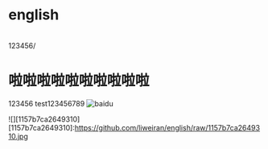 # english
<br>123456/<br>
# 啦啦啦啦啦啦啦啦啦啦
123456
test123456789
![baidu](http://www.baidu.com/img/bdlogo.gif "百度logo")

![][1157b7ca2649310]
[1157b7ca2649310]:https://github.com/liweiran/english/raw/1157b7ca2649310.jpg
